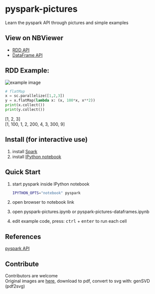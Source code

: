 # pyspark-pictures
Learn the pyspark API through pictures and simple examples

## View on NBViewer
* [RDD API](pyspark-pictures.ipynb)
* [DataFrame API](pyspark-pictures-dataframes.ipynb)

## RDD Example:
![example image](./images/readme-example.png)

```python
# flatMap
x = sc.parallelize([1,2,3])
y = x.flatMap(lambda x: (x, 100*x, x**2))
print(x.collect())
print(y.collect())
```
[1, 2, 3]  
[1, 100, 1, 2, 200, 4, 3, 300, 9]  

## Install (for interactive use)
1. install [Spark](https://spark.apache.org/)
2. install [IPython notebook](http://ipython.org/notebook.html)

## Quick Start
1. start pyspark inside IPython notebook
 	
	```bash
	IPYTHON_OPTS="notebook" pyspark
	```

2. open browser to notebook link 
3. open pyspark-pictures.ipynb or pyspark-pictures-dataframes.ipynb
4. edit example code, press: <kbd>ctrl</kbd> + <kbd>enter</kbd> to run each cell 

## References
[pyspark API](http://spark.apache.org/docs/latest/api/python/index.html)

## Contribute
Contributors are welcome  
Original images are [here](https://docs.google.com/presentation/d/1VFX9WMHcYiDidWdY_uYbBIFqYjG6joxN817Y6l-jD5w/edit?usp=sharing), download to pdf, convert to svg with: genSVD (pdf2svg)
